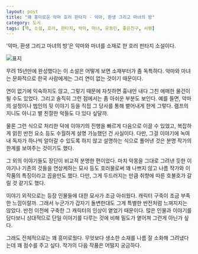 ```yaml
---
layout: post
title: "꽤 흥미로운 악마 호러 판타지 - 악마, 환생 그리고 마녀의 방"
category: 도서
tags: [책, 소설, 호러, 판타지, 악마, 마녀, 유동민, 좋은친구, 서평]
---
```


'악마, 환생 그리고 마녀의 방'은
악마와 마녀를 소재로 한 호러 판타지 소설이다.

![표지](https://lh3.googleusercontent.com/24EPBJYMFqwN8ZpbFPOmWe5uwMvB_8R0Hdtr52S3oxXIFJ2QJhSiytvnDCviCZBQx-SiXCmwcn9laA=s480)

무려 15년만에 완성했다는 이 소설은
어떻게 보면 소재부터가 좀 독특하다.
악마와 마녀는 문화적으로 한국 사람에게는 그리 연이 없는 것이기 때문이다.

연이 없기에 익숙하지도 않고,
그렇기 때문에 자칫하면 흉내만 내다 그친 애매한 물건이 될 수도 있었다.
그리고 솔직히 그런 점에서는 좀 아쉬운 부분도 보인다.
예를 들면, 악마의 설정이나 범인의 뒷 이야기 등을 직접 그 당사를 통해 뱉어내게 한게 그렇다.
램프의 지니도 아니고 별 친절한 악들도 다 있다 싶달까.

물론 그런 식으로 처리한 덕에 이야기의 진행을 빠르게 다음으로 이끌 수 있었고,
복잡하게 얽힌 반전 요소 등도 수월하게 설명 가능했던 건 사실이다.
다만, 그걸 이야기에 녹여내 독자가 하나씩 알아갈 수 있도록 하지 않고
설명하는 식으로 풀어낸 것은 분명 작가의 한계를 보여주는 것이기도 했다.

그 외의 이야기들도 장단이 비교적 분명한 편이었다.
마치 악몽을 그대로 그려낸 듯한 이야기나
기존의 것들을 연상케하는 묘사 등도
호러물로써 꽤 나쁘지 않고
나름 작가와 이 작품의 특징이라고 꼽을만도 했다.
다만, 그게 두드러지는 만큼 취향에 따른 호불호가 갈릴 것 같기도 했다.

이야기 외적으로는 등장 인물들에 대한 묘사가 조금 아쉬웠다.
캐릭터 구축이 조금 부족한 느낌이랄까.
그래서 누군가가 갑자기 돌변한대도 그게 특별한 반전처럼 느껴지지는 않았다.
반전 이전에 구축한 그 캐릭터의 인상이 옅었기 때문이다.
많은 인물과 이야기를 담다보니 상대적으로 단일 이야기를 다루는 것에 비해 밀도가 옅어져 그런게 아닌가 싶다.

그래도 전체적으로는 꽤 흥미로웠다.
무엇보다 생소한 소재를 나름 잘 소화해 그려냈다는데 꽤 점수를 주고 싶다.
작가의 다음 작품은 어떨지 궁금하다.
